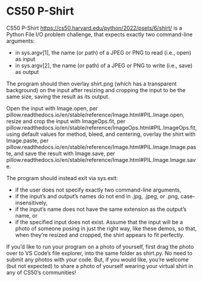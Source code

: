 # CS50 P-Shirt

CS50 P-Shirt <https://cs50.harvard.edu/python/2022/psets/6/shirt/> is a Python File I/O problem challenge, that expects exactly two command-line arguments:
- in sys.argv[1], the name (or path) of a JPEG or PNG to read (i.e., open) as input
- in sys.argv[2], the name (or path) of a JPEG or PNG to write (i.e., save) as output

The program should then overlay shirt.png (which has a transparent background) on the input after resizing and cropping the input to be the same size, saving the result as its output.

Open the input with Image.open, per pillow.readthedocs.io/en/stable/reference/Image.html#PIL.Image.open, resize and crop the input with ImageOps.fit, per pillow.readthedocs.io/en/stable/reference/ImageOps.html#PIL.ImageOps.fit, using default values for method, bleed, and centering, overlay the shirt with Image.paste, per pillow.readthedocs.io/en/stable/reference/Image.html#PIL.Image.Image.paste, and save the result with Image.save, per pillow.readthedocs.io/en/stable/reference/Image.html#PIL.Image.Image.save.

The program should instead exit via sys.exit:

- if the user does not specify exactly two command-line arguments,
- if the input’s and output’s names do not end in .jpg, .jpeg, or .png, case-insensitively,
- if the input’s name does not have the same extension as the output’s name, or
- if the specified input does not exist.
Assume that the input will be a photo of someone posing in just the right way, like these demos, so that, when they’re resized and cropped, the shirt appears to fit perfectly.

If you’d like to run your program on a photo of yourself, first drag the photo over to VS Code’s file explorer, into the same folder as shirt.py. No need to submit any photos with your code. But, if you would like, you’re welcome (but not expected) to share a photo of yourself wearing your virtual shirt in any of CS50’s communities!